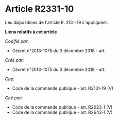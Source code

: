 # Article R2331-10

Les dispositions de l'article R. 2131-19 s'appliquent.

**Liens relatifs à cet article**

_Codifié par_:

  - Décret n°2018-1075 du 3 décembre 2018 - art.

_Créé par_:

  - Décret n°2018-1075 du 3 décembre 2018 - art.

_Cite_:

  - Code de la commande publique - art. R2131-19 (V)

_Cité par_:

  - Code de la commande publique - art. R2623-1 (V)
  - Code de la commande publique - art. R2643-1 (V)

